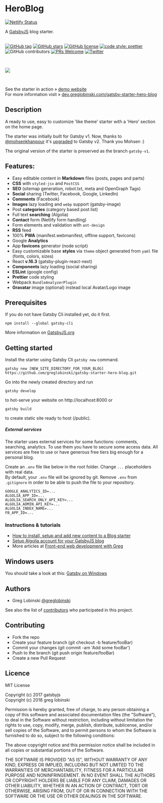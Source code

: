 # HeroBlog

[![Netlify Status](https://api.netlify.com/api/v1/badges/7578cb8a-ab91-459d-947e-87f9c0e32eec/deploy-status)](https://app.netlify.com/sites/dreamy-minsky-fa8909/deploys)

A [GatsbyJS](https://www.gatsbyjs.org/) blog starter. <br /><br />

[![GitHub tag](https://img.shields.io/github/tag/greglobinski/gatsby-starter-hero-blog.svg)](https://github.com/greglobinski/gatsby-starter-personal-blog)
[![GitHub stars](https://img.shields.io/github/stars/greglobinski/gatsby-starter-hero-blog.svg)](https://github.com/greglobinski/gatsby-starter-personal-blog/stargazers)
[![GitHub license](https://img.shields.io/github/license/greglobinski/gatsby-starter-hero-blog.svg)](https://github.com/greglobinski/gatsby-starter-personal-blog/blob/master/LICENSE)
[![code style: prettier](https://img.shields.io/badge/code_style-prettier-ff69b4.svg?style=flat-square)](https://github.com/prettier/prettier)
![GitHub contributors](https://img.shields.io/github/contributors/greglobinski/gatsby-starter-hero-blog.svg)
[![PRs Welcome](https://img.shields.io/badge/PRs-welcome-brightgreen.svg?style=flat-square)](http://makeapullrequest.com)
[![Twitter](https://img.shields.io/twitter/url/https/github.com/greglobinski/gatsby-starter-hero-blog.svg?style=social)](https://twitter.com/intent/tweet?text=Wow:&url=https%3A%2F%2Fgithub.com%2Fgreglobinski%2Fgatsby-starter-hero-blog)

  <br />

![](static/screens/gatsby-starter-hero-blog.gif) <br />

  <br />

See the starter in action » [demo website](https://gatsby-starter-hero-blog.greglobinski.com/) <br />For more information visit » [dev.greglobinski.com/gatsby-starter-hero-blog](https://dev.greglobinski.com/gatsby-starter-hero-blog/)

## Description

A ready to use, easy to customize 'like theme' starter with a 'Hero' section on the home page.

The starter was initially built for Gatsby v1. Now, thanks to [@mohsenkhanpour](https://github.com/mohsenkhanpour) it's [upgraded](https://github.com/greglobinski/gatsby-starter-hero-blog/issues/32) to Gatsby v2. Thank you Mohsen :)

The original version of the starter is preserved as the branch `gatsby-v1`.

## Features:

- Easy editable content in **Markdown** files (posts, pages and parts)
- **CSS** with `styled-jsx` and `PostCSS`
- **SEO** (sitemap generation, robot.txt, meta and OpenGraph Tags)
- **Social** sharing (Twitter, Facebook, Google, LinkedIn)
- **Comments** (Facebook)
- **Images** lazy loading and `webp` support (gatsby-image)
- Post **categories** (category based post list)
- Full text **searching** (Algolia)
- **Contact** form (Netlify form handling)
- Form elements and validation with `ant-design`
- **RSS** feed
- 100% **PWA** (manifest.webmanifest, offline support, favicons)
- Google **Analytics**
- App **favicons** generator (node script)
- Easy customizable base **styles** via `theme` object generated from `yaml` file (fonts, colors, sizes)
- React **v.16.3** (gatsby-plugin-react-next)
- **Components** lazy loading (social sharing)
- **ESLint** (google config)
- **Prettier** code styling
- Webpack `BundleAnalyzerPlugin`
- **Gravatar** image (optional) instead local Avatar/Logo image

## Prerequisites

If you do not have Gatsby Cli installed yet, do it first.

```text
npm install --global gatsby-cli
```

More information on [GatsbyJS.org](https://www.gatsbyjs.org/tutorial/part-one)

## Getting started

Install the starter using Gatsby Cli `gatsby new` command.

```text
gatsby new [NEW_SITE_DIRECTORY_FOR_YOUR_BLOG] https://github.com/greglobinski/gatsby-starter-hero-blog.git
```

Go into the newly created directory and run

```text
gatsby develop
```

to hot-serve your website on http://localhost:8000 or

```text
gatsby build
```

to create static site ready to host (/public).

##### External services

The starter uses external services for some functions: comments, searching, analytics. To use them you have to secure some access data. All services are free to use or have generous free tiers big enough for a personal blog.

Create an `.env` file like below in the root folder. Change `...` placeholders with real data.
<br />By default, your `.env` file will be ignored by git. Remove `.env` from `.gitignore` in order to be able to push the file to your repository.

```text
GOOGLE_ANALYTICS_ID=...
ALGOLIA_APP_ID=...
ALGOLIA_SEARCH_ONLY_API_KEY=...
ALGOLIA_ADMIN_API_KEY=...
ALGOLIA_INDEX_NAME=...
FB_APP_ID=...
```

### Instructions & tutorials

- [How to install, setup and add new content to a Blog starter](https://dev.greglobinski.com/install-blog-starter/)
- [Setup Algolia account for your GatsbyJS blog](https://dev.greglobinski.com/setup-algolia-account/)
- More articles at [Front-end web development with Greg](https://dev.greglobinski.com/)

## Windows users

You should take a look at this: [Gatsby on Windows](https://www.gatsbyjs.org/docs/gatsby-on-windows/)

## Authors

- Greg Lobinski [@greglobinski](https://github.com/greglobinski)

See also the list of [contributors](https://github.com/greglobinski/gatsby-starter-personal-blog/graphs/contributors) who participated in this project.

## Contributing

- Fork the repo
- Create your feature branch (git checkout -b feature/fooBar)
- Commit your changes (git commit -am 'Add some fooBar')
- Push to the branch (git push origin feature/fooBar)
- Create a new Pull Request

## Licence

MIT License

Copyright (c) 2017 gatsbyjs <br />Copyright (c) 2018 greg lobinski

Permission is hereby granted, free of charge, to any person obtaining a copy of this software and associated documentation files (the "Software"), to deal in the Software without restriction, including without limitation the rights to use, copy, modify, merge, publish, distribute, sublicense, and/or sell
copies of the Software, and to permit persons to whom the Software is furnished to do so, subject to the following conditions:

The above copyright notice and this permission notice shall be included in all copies or substantial portions of the Software.

THE SOFTWARE IS PROVIDED "AS IS", WITHOUT WARRANTY OF ANY KIND, EXPRESS OR IMPLIED, INCLUDING BUT NOT LIMITED TO THE WARRANTIES OF MERCHANTABILITY, FITNESS FOR A PARTICULAR PURPOSE AND NONINFRINGEMENT. IN NO EVENT SHALL THE AUTHORS OR COPYRIGHT HOLDERS BE LIABLE FOR ANY CLAIM, DAMAGES OR OTHER LIABILITY, WHETHER IN AN ACTION OF CONTRACT, TORT OR OTHERWISE, ARISING FROM, OUT OF OR IN CONNECTION WITH THE SOFTWARE OR THE USE OR OTHER DEALINGS IN THE SOFTWARE.
